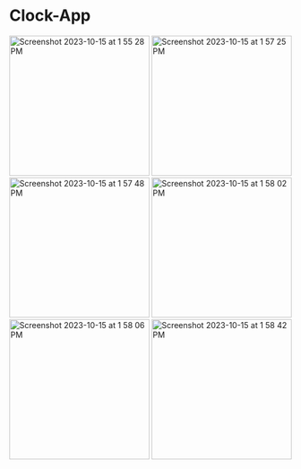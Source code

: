 # Clock-App
<img width="250" alt="Screenshot 2023-10-15 at 1 55 28 PM" src="https://github.com/autistic-developer/Clock-App/assets/58183461/afaa69a8-3f30-4c65-974f-34c622862e8d">
<img width="250" alt="Screenshot 2023-10-15 at 1 57 25 PM" src="https://github.com/autistic-developer/Clock-App/assets/58183461/7d09c5e3-c2d8-472d-893d-7470fc05975b">
<img width="250" alt="Screenshot 2023-10-15 at 1 57 48 PM" src="https://github.com/autistic-developer/Clock-App/assets/58183461/c211a147-084e-45fc-af03-eaf17e62d958">
<img width="250" alt="Screenshot 2023-10-15 at 1 58 02 PM" src="https://github.com/autistic-developer/Clock-App/assets/58183461/ac416128-b2a5-4b41-8090-88dae1fe8c49">
<img width="250" alt="Screenshot 2023-10-15 at 1 58 06 PM" src="https://github.com/autistic-developer/Clock-App/assets/58183461/fb0f4ae1-1c0a-4550-ad6c-6630ae68fe66">
<img width="250" alt="Screenshot 2023-10-15 at 1 58 42 PM" src="https://github.com/autistic-developer/Clock-App/assets/58183461/4efaa627-1b16-4753-8d8f-b5883c7baec9">
